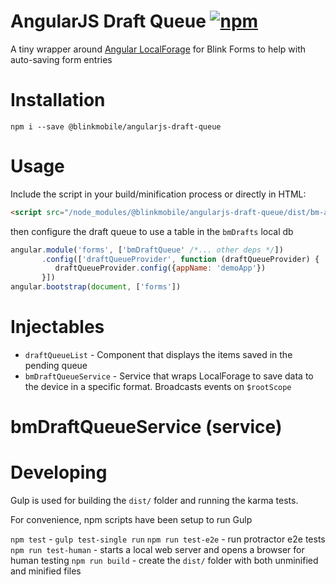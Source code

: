 # AngularJS Draft Queue [![npm](https://img.shields.io/npm/v/@blinkmobile/angularjs-draft-queue.svg?maxAge=2592000)](https://www.npmjs.com/package/@blinkmobile/angularjs-draft-queue)

A tiny wrapper around [Angular LocalForage](https://github.com/ocombe/angular-localForage) for Blink Forms to help with auto-saving form entries

# Installation

`npm i --save @blinkmobile/angularjs-draft-queue`

# Usage

Include the script in your build/minification process or directly in HTML:

```html
<script src="/node_modules/@blinkmobile/angularjs-draft-queue/dist/bm-angularjs-draft-queue.js"></script>
```

then configure the draft queue to use a table in the `bmDrafts` local db

```javascript
angular.module('forms', ['bmDraftQueue' /*... other deps */])
       .config(['draftQueueProvider', function (draftQueueProvider) {
          draftQueueProvider.config({appName: 'demoApp'})
       }])
angular.bootstrap(document, ['forms'])
```

# Injectables

- `draftQueueList` - Component that displays the items saved in the pending queue
- `bmDraftQueueService` - Service that wraps LocalForage to save data to the device in a specific format. Broadcasts events on `$rootScope`
# bmDraftQueueService (service)

# Developing

Gulp is used for building the `dist/` folder and running the karma tests.

For convenience, npm scripts have been setup to run Gulp

`npm test` - `gulp test-single run`
`npm run test-e2e` - run protractor e2e tests
`npm run test-human` - starts a local web server and opens a browser for human testing
`npm run build` - create the `dist/` folder with both unminified and minified files
